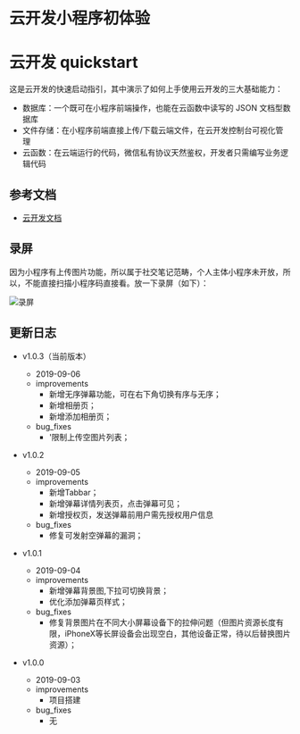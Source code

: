 # 云开发小程序初体验


# 云开发 quickstart

这是云开发的快速启动指引，其中演示了如何上手使用云开发的三大基础能力：

- 数据库：一个既可在小程序前端操作，也能在云函数中读写的 JSON 文档型数据库
- 文件存储：在小程序前端直接上传/下载云端文件，在云开发控制台可视化管理
- 云函数：在云端运行的代码，微信私有协议天然鉴权，开发者只需编写业务逻辑代码

## 参考文档

- [云开发文档](https://developers.weixin.qq.com/miniprogram/dev/wxcloud/basis/getting-started.html)



## 录屏
因为小程序有上传图片功能，所以属于社交笔记范畴，个人主体小程序未开放，所以，不能直接扫描小程序码直接看。放一下录屏（如下）：


![录屏](screen-gif.gif)

## 更新日志


- v1.0.3（当前版本）
  - 2019-09-06
  - improvements
    - 新增无序弹幕功能，可在右下角切换有序与无序；
    - 新增相册页；
    - 新增添加相册页；
  - bug_fixes
    - '限制上传空图片列表；
  
- v1.0.2
  - 2019-09-05
  - improvements
    - 新增Tabbar；
    - 新增弹幕详情列表页，点击弹幕可见；
    - 新增授权页，发送弹幕前用户需先授权用户信息
  - bug_fixes
    - 修复可发射空弹幕的漏洞；
  
- v1.0.1
  - 2019-09-04
  - improvements
    - 新增弹幕背景图,下拉可切换背景；
    - 优化添加弹幕页样式；
  - bug_fixes
    - 修复背景图片在不同大小屏幕设备下的拉伸问题（但图片资源长度有限，iPhoneX等长屏设备会出现空白，其他设备正常，待以后替换图片资源）；

- v1.0.0
  - 2019-09-03
  - improvements
    - 项目搭建
  - bug_fixes
    - 无
